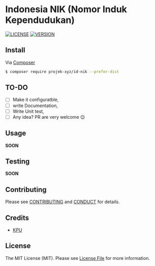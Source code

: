 # Indonesia NIK (Nomor Induk Kependudukan)

[![LICENSE](https://img.shields.io/packagist/l/projek-xyz/id-nik.svg?style=flat-square)](LICENSE.md)
[![VERSION](https://img.shields.io/packagist/v/projek-xyz/id-nik.svg?style=flat-square)](https://github.com/projek-xyz/id-nik/releases)

## Install

Via [Composer](https://getcomposer.org/)

```bash
$ composer require projek-xyz/id-nik --prefer-dist
```

## TO-DO

* [ ] Make it configuratble,
* [ ] write Documentation,
* [ ] Write Unit test,
* [ ] Any idea? PR are very welcome :wink:

## Usage

**SOON**

## Testing

**SOON**

## Contributing

Please see [CONTRIBUTING](CONTRIBUTING.md) and [CONDUCT](CONDUCT.md) for details.

## Credits

- [KPU](http://data.kpu.go.id/ss8.php)

## License

The MIT License (MIT). Please see [License File](LICENSE.md) for more information.
